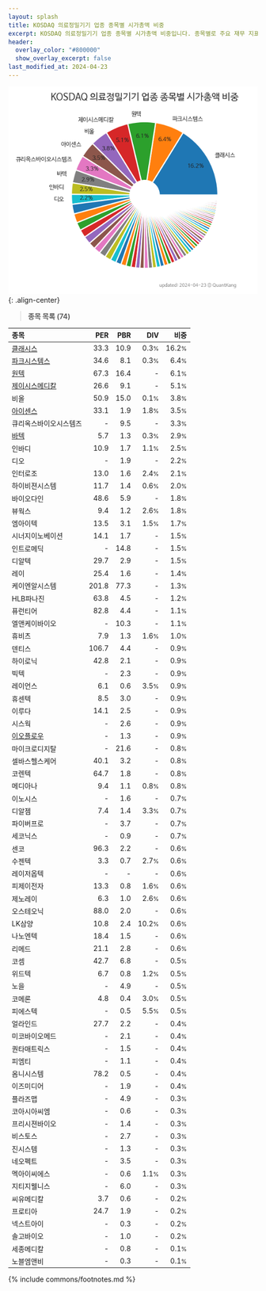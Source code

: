 ```yaml
---
layout: splash
title: KOSDAQ 의료정밀기기 업종 종목별 시가총액 비중
excerpt: KOSDAQ 의료정밀기기 업종 종목별 시가총액 비중입니다. 종목별로 주요 재무 지표를 함께 표시합니다.
header:
  overlay_color: "#800000"
  show_overlay_excerpt: false
last_modified_at: 2024-04-23
---
```



![KOSDAQ 의료정밀기기 업종 종목별 시가총액 비중](/stats/sector/images/kosdaq_업종_의료정밀기기_종목.png){: .align-center}


> **종목 목록 (74)**<a id="list"></a>

| **종목** | **PER** | **PBR** | **DIV** | **비중** |
| :------- | ------: | ------: | ------: | -------: |
| [클래시스](/214150/) | 33.3 | 10.9 | 0.3<small>%</small> | 16.2<small>%</small> |
| [파크시스템스](/140860/) | 34.6 | 8.1 | 0.3<small>%</small> | 6.4<small>%</small> |
| [원텍](/336570/) | 67.3 | 16.4 | - | 6.1<small>%</small> |
| [제이시스메디칼](/287410/) | 26.6 | 9.1 | - | 5.1<small>%</small> |
| 비올 | 50.9 | 15.0 | 0.1<small>%</small> | 3.8<small>%</small> |
| [아이센스](/099190/) | 33.1 | 1.9 | 1.8<small>%</small> | 3.5<small>%</small> |
| 큐리옥스바이오시스템즈 | - | 9.5 | - | 3.3<small>%</small> |
| [바텍](/043150/) | 5.7 | 1.3 | 0.3<small>%</small> | 2.9<small>%</small> |
| 인바디 | 10.9 | 1.7 | 1.1<small>%</small> | 2.5<small>%</small> |
| 디오 | - | 1.9 | - | 2.2<small>%</small> |
| 인터로조 | 13.0 | 1.6 | 2.4<small>%</small> | 2.1<small>%</small> |
| 하이비젼시스템 | 11.7 | 1.4 | 0.6<small>%</small> | 2.0<small>%</small> |
| 바이오다인 | 48.6 | 5.9 | - | 1.8<small>%</small> |
| 뷰웍스 | 9.4 | 1.2 | 2.6<small>%</small> | 1.8<small>%</small> |
| 엠아이텍 | 13.5 | 3.1 | 1.5<small>%</small> | 1.7<small>%</small> |
| 시너지이노베이션 | 14.1 | 1.7 | - | 1.5<small>%</small> |
| 인트로메딕 | - | 14.8 | - | 1.5<small>%</small> |
| 디알텍 | 29.7 | 2.9 | - | 1.5<small>%</small> |
| 레이 | 25.4 | 1.6 | - | 1.4<small>%</small> |
| 케이엔알시스템 | 201.8 | 77.3 | - | 1.3<small>%</small> |
| HLB파나진 | 63.8 | 4.5 | - | 1.2<small>%</small> |
| 퓨런티어 | 82.8 | 4.4 | - | 1.1<small>%</small> |
| 엘앤케이바이오 | - | 10.3 | - | 1.1<small>%</small> |
| 휴비츠 | 7.9 | 1.3 | 1.6<small>%</small> | 1.0<small>%</small> |
| 덴티스 | 106.7 | 4.4 | - | 0.9<small>%</small> |
| 하이로닉 | 42.8 | 2.1 | - | 0.9<small>%</small> |
| 빅텍 | - | 2.3 | - | 0.9<small>%</small> |
| 레이언스 | 6.1 | 0.6 | 3.5<small>%</small> | 0.9<small>%</small> |
| 휴센텍 | 8.5 | 3.0 | - | 0.9<small>%</small> |
| 이루다 | 14.1 | 2.5 | - | 0.9<small>%</small> |
| 시스웍 | - | 2.6 | - | 0.9<small>%</small> |
| [이오플로우](/294090/) | - | 1.3 | - | 0.9<small>%</small> |
| 마이크로디지탈 | - | 21.6 | - | 0.8<small>%</small> |
| 셀바스헬스케어 | 40.1 | 3.2 | - | 0.8<small>%</small> |
| 코렌텍 | 64.7 | 1.8 | - | 0.8<small>%</small> |
| 메디아나 | 9.4 | 1.1 | 0.8<small>%</small> | 0.8<small>%</small> |
| 이노시스 | - | 1.6 | - | 0.7<small>%</small> |
| 디알젬 | 7.4 | 1.4 | 3.3<small>%</small> | 0.7<small>%</small> |
| 파이버프로 | - | 3.7 | - | 0.7<small>%</small> |
| 세코닉스 | - | 0.9 | - | 0.7<small>%</small> |
| 센코 | 96.3 | 2.2 | - | 0.6<small>%</small> |
| 수젠텍 | 3.3 | 0.7 | 2.7<small>%</small> | 0.6<small>%</small> |
| 레이저옵텍 | - | - | - | 0.6<small>%</small> |
| 피제이전자 | 13.3 | 0.8 | 1.6<small>%</small> | 0.6<small>%</small> |
| 제노레이 | 6.3 | 1.0 | 2.6<small>%</small> | 0.6<small>%</small> |
| 오스테오닉 | 88.0 | 2.0 | - | 0.6<small>%</small> |
| LK삼양 | 10.8 | 2.4 | 10.2<small>%</small> | 0.6<small>%</small> |
| 나노엔텍 | 18.4 | 1.5 | - | 0.6<small>%</small> |
| 리메드 | 21.1 | 2.8 | - | 0.6<small>%</small> |
| 코셈 | 42.7 | 6.8 | - | 0.5<small>%</small> |
| 위드텍 | 6.7 | 0.8 | 1.2<small>%</small> | 0.5<small>%</small> |
| 노을 | - | 4.9 | - | 0.5<small>%</small> |
| 코메론 | 4.8 | 0.4 | 3.0<small>%</small> | 0.5<small>%</small> |
| 피에스텍 | - | 0.5 | 5.5<small>%</small> | 0.5<small>%</small> |
| 얼라인드 | 27.7 | 2.2 | - | 0.4<small>%</small> |
| 미코바이오메드 | - | 2.1 | - | 0.4<small>%</small> |
| 퀀타매트릭스 | - | 1.5 | - | 0.4<small>%</small> |
| 피엠티 | - | 1.1 | - | 0.4<small>%</small> |
| 옴니시스템 | 78.2 | 0.5 | - | 0.4<small>%</small> |
| 이즈미디어 | - | 1.9 | - | 0.4<small>%</small> |
| 플라즈맵 | - | 4.9 | - | 0.3<small>%</small> |
| 코아시아씨엠 | - | 0.6 | - | 0.3<small>%</small> |
| 프리시젼바이오 | - | 1.4 | - | 0.3<small>%</small> |
| 비스토스 | - | 2.7 | - | 0.3<small>%</small> |
| 진시스템 | - | 1.3 | - | 0.3<small>%</small> |
| 네오펙트 | - | 3.5 | - | 0.3<small>%</small> |
| 멕아이씨에스 | - | 0.6 | 1.1<small>%</small> | 0.3<small>%</small> |
| 지티지웰니스 | - | 6.0 | - | 0.3<small>%</small> |
| 씨유메디칼 | 3.7 | 0.6 | - | 0.2<small>%</small> |
| 프로티아 | 24.7 | 1.9 | - | 0.2<small>%</small> |
| 넥스트아이 | - | 0.3 | - | 0.2<small>%</small> |
| 솔고바이오 | - | 1.0 | - | 0.2<small>%</small> |
| 세종메디칼 | - | 0.8 | - | 0.1<small>%</small> |
| 노블엠앤비 | - | 0.3 | - | 0.1<small>%</small> |

{% include commons/footnotes.md %}